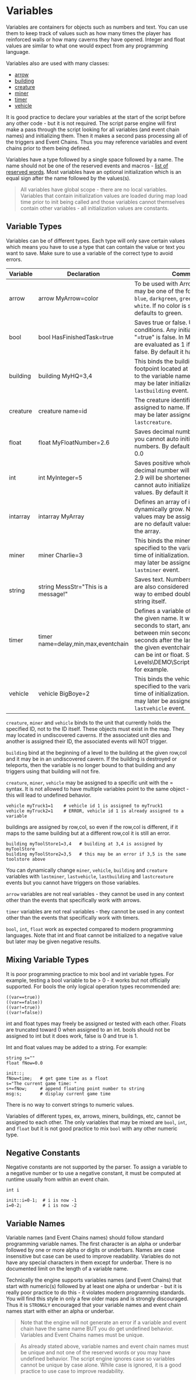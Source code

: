 # Variables

Variables are containers for objects such as numbers and text. You can use them to keep track of values such as how many times the player has reinforced walls or how many caverns they have opened. Integer and float values are similar to what one would expect from any programming language.

Variables also are used with many classes:

- [arrow](_pages/ClassesArrow)
- [building](_pages/ClassesBuildings)
- [creature](_pages/ClassesCreatures)
- [miner](_pages/ClassesMiners)
- [timer](_pages/ClassesTimer)
- [vehicle](_pages/ClassesVehicles)

It is good practice to declare your variables at the start of the script before any other code - but it is not required. The script parse engine will first make a pass through the script looking for all variables (and event chain names) and initializing them. Then it makes a second pass processing all of the triggers and Event Chains. Thus you may reference variables and event chains prior to them being defined.

Variables have a type followed by a single space followed by a name. The name should not be one of the reserved events and macros - [list of reserved words](_pages/ReservedWords). Most variables have an optional initialization which is an equal sign after the name followed by the values(s).

>All variables have global scope - there are no local variables. Variables that contain initialization values are loaded during map load time prior to init being called and those variables cannot themselves contain other variables - all initialization values are constants.

## Variable Types

Variables can be of different types. Each type will only save certain values which means you have to use a type that can contain the value or text you want to save. Make sure to use a variable of the correct type to avoid errors.

|Variable|Declaration|Comment|
|----|----|----|
|arrow|arrow MyArrow=color|To be used with Arrow Events. Color may  be one of the following: `black`, `blue`, `darkgreen`, `green`, `red`, `yellow`, `white`. If no color is supplied, it defaults to green.|
|bool|bool HasFinishedTask=true|Saves true or false. Usable in conditions. Any initialization except "=true" is false. In Math events they are evaluated as 1 if true and 0 if false. By default it has a false value.|
|building|building MyHQ=3,4|This binds the building with a footpoint located at row 3, column 4 to the variable name. If unassigned, it may be later initialized with `lastbuilding` event.|
|creature|creature name=id|The creature identified by id is assigned to name. If unassinged it may be later assigned by `lastcreature`.|
|float|float MyFloatNumber=2.6|Saves decimal numbers. Like integer, you cannot auto initialized negative numbers. By default it has a value of 0.0|
|int|int MyInteger=5|Saves positive whole numbers. Any decimal number will be truncated - 2.9 will be shortened to just 2. You cannot auto initialized negative values. By default it has a valud of 0.|
|intarray|intarray MyArray|Defines an array of integers that will dynamically grow. No initialization values may be assigned and there are no default values for members of the array.|
|miner|miner Charlie=3|This binds the miner with the ID specified to the variable name at the time of initialization. If unassigned it may later be assigned a miner by `lastminer` event.|
|string|string MessStr="This is a message!"|Saves text. Numbers saved to strings are also considered text. There is no way to embed double quotes in the string itself.|
|timer|timer name=delay,min,max,eventchain|Defines a variable of type timer with the given name. It will wait delay seconds to start, and will fire between min seconds and max seconds after the last firing, calling the given eventchain. Timer values can be int or float. See Levels\DEMO\Scripts\demotimers.dat for example.|
|vehicle|vehicle BigBoye=2|This binds the vehicle with the ID specified to the variable name at the time of initialization. If unassigned, it may later be assigned a value with `lastvehicle` event.|


`creature`, `miner` and `vehicle` binds to the unit that currently holds the specified ID, not to the ID itself. These objects must exist in the map. They may located in undiscovered caverns. If the associated unit dies and another is assigned their ID, the associated events will NOT trigger.

`building` bind at the beginning of a level to the building at the given row,col and it may be in an undiscovered cavern. If the building is destroyed or teleports, then the variable is no longer bound to that building and any triggers using that building will not fire.

`creature`, `miner`, `vehicle` may be assigned to a specific unit with the = syntax. It is not allowed to have multiple variables point to the same object - this will lead to undefined behavior.
```mms
vehicle myTruck1=1    # vehicle id 1 is assigned to myTruck1
vehicle myTruck2=1    # ERROR, vehicle id 1 is already assigned to a variable
```
buildings are assigned by row,col, so even if the row,col is different, if it maps to the same building but at a different row,col it is still an error.
```mms
building myToolStore1=3,4   # building at 3,4 is assigned by myToolStore
building myToolStore2=3,5   # this may be an error if 3,5 is the same toolstore above
```

You can dynamically change `miner`, `vehicle`, `building` and `creature` variables with `lastminer`, `lastvehicle`, `lastbuilding` and `lastcreature` events but you cannot have triggers on those variables.

`arrow` variables are not real variables - they cannot be used in any context other than the events that specifically work with arrows. 

`timer` variables are not real variables - they cannot be used in any context other than the events that specifically work with timers.

`bool`, `int`, `float` work as expected compared to modern programming languages. Note that int and float cannot be initialized to a negative value but later may be given negative results.

## Mixing Variable Types

It is poor programming practice to mix bool and int variable types. For example, testing a bool variable to be > 0 - it works but not officially supported.  For bools the only logical operation types recommended are:
```mms
((var==true))
((var==false))
((var!=true))
((var!=false))
```
int and float types may freely be assigned or tested with each other. Floats are truncated toward 0 when assigned to an int. bools should not be assigned to int but it does work, false is 0 and true is 1.

Int and float values may be added to a string. For example:

```mms
string s=""
float fNow=0.0

init::;
fNow=time;   # get game time as a float
s="The current game time: "
s+=fNow;     # append floating point number to string
msg:s;       # display current game time
```
There is no way to convert strings to numeric values.

Variables of different types, ex, arrows, miners, buildings, etc, cannot be assigned to each other. The only variables that may be mixed are `bool`, `int`, and `float` but it is not good practice to mix `bool` with any other numeric type.

## Negative Constants

Negative constants are not supported by the parser. To assign a variable to a negative number or to use a negative constant, it must be computed at runtime usually from within an event chain.

```mms
int i

init::i=0-1;  # i is now -1
i=0-2;        # i is now -2
```

## Variable Names

Variable names (and Event Chains names) should follow standard programming variable names. The first character is an alpha or underbar followed by one or more alpha or digits or underbars. Names are case insensitive but case can be used to improve readability.  Variables do not have any special characters in them except for underbar. There is no documented limit on the length of a variable name.

Technically the engine supports variables names (and Event Chains) that start with numeric(s) followed by at least one alpha or underbar - but it is really poor practice to do this - it violates modern programming standards. You will find this style in only a few older maps and is strongly discouraged. Thus it is `STRONGLY` encouraged that your variable names and event chain names start with either an alpha or underbar.

>Note that the engine will not generate an error if a variable and event chain have the same name BUT you do get undefined behavior. Variables and Event Chains names must be unique.

>As already stated above, variable names and event chain names must be unique and not one of the reserved words or you may have undefined behavior.  The script engine ignores case so variables cannot be unique by case alone. While case is ignored, it is a good practice to use case to improve readability.


